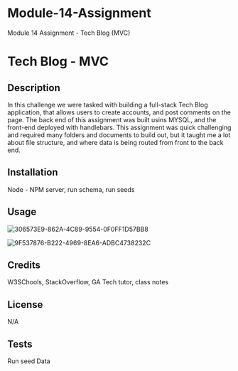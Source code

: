 # Module-14-Assignment
Module 14 Assignment - Tech Blog (MVC)

# Tech Blog - MVC

## Description

In this challenge we were tasked with building a full-stack Tech Blog application, that allows users to create accounts, and post comments on the page. The back end of this assignment was built usins MYSQL, and the front-end deployed with handlebars. This assignment was quick challenging and required many folders and documents to build out, but it taught me a lot about file structure, and where data is being routed from front to the back end. 

## Installation

Node - NPM server, run schema, run seeds

## Usage

![306573E9-862A-4C89-9554-0F0FF1D57BB8](https://user-images.githubusercontent.com/112831268/203674657-df3d5f1c-1c43-4a50-8967-6246a8de2ccc.jpeg)

![9F537876-B222-4969-8EA6-ADBC4738232C](https://user-images.githubusercontent.com/112831268/203674675-2235216e-c054-4015-941d-4ec68a4d25d5.jpeg)


## Credits
W3SChools, StackOverflow, GA Tech tutor, class notes

## License

N/A

## Tests

Run seed Data
